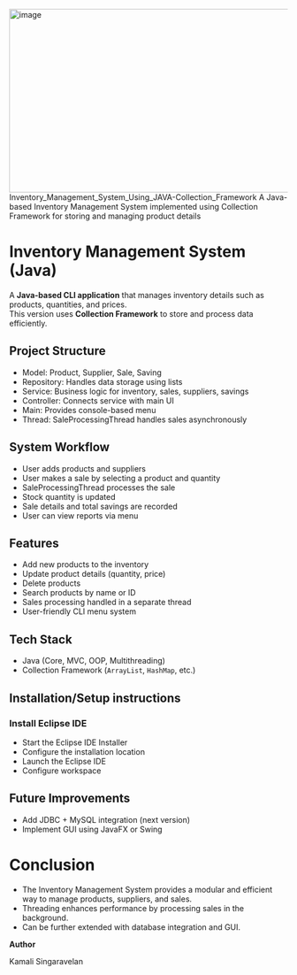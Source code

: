 <img width="3291" height="332" alt="image" src="https://github.com/user-attachments/assets/5af85feb-ea8f-4f19-a5c3-6705ba2b60a1" />Inventory_Management_System_Using_JAVA-Collection_Framework
  A Java-based Inventory Management System implemented using Collection Framework for storing and managing product details

# Inventory Management System (Java)

A **Java-based CLI application** that manages inventory details such as products, quantities, and prices.  
This version uses **Collection Framework** to store and process data efficiently.

## Project Structure
- Model: Product, Supplier, Sale, Saving
- Repository: Handles data storage using lists
- Service: Business logic for inventory, sales, suppliers, savings
- Controller: Connects service with main UI
- Main: Provides console-based menu
- Thread: SaleProcessingThread handles sales asynchronously


## System Workflow 
- User adds products and suppliers
- User makes a sale by selecting a product and quantity
- SaleProcessingThread processes the sale
- Stock quantity is updated
- Sale details and total savings are recorded
- User can view reports via menu


## Features
- Add new products to the inventory
- Update product details (quantity, price)
- Delete products
- Search products by name or ID
- Sales processing handled in a separate thread
- User-friendly CLI menu system

## Tech Stack
- Java (Core, MVC, OOP, Multithreading)
- Collection Framework (`ArrayList`, `HashMap`, etc.)

## Installation/Setup instructions
  ### Install Eclipse IDE
  - Start the Eclipse IDE Installer
  - Configure the installation location
  - Launch the Eclipse IDE
  - Configure workspace


## Future Improvements
- Add JDBC + MySQL integration (next version)
- Implement GUI using JavaFX or Swing

# Conclusion 
- The Inventory Management System provides a modular and efficient way to manage products, suppliers, and sales.
- Threading enhances performance by processing sales in the background.
- Can be further extended with database integration and GUI.

**Author**

Kamali Singaravelan
